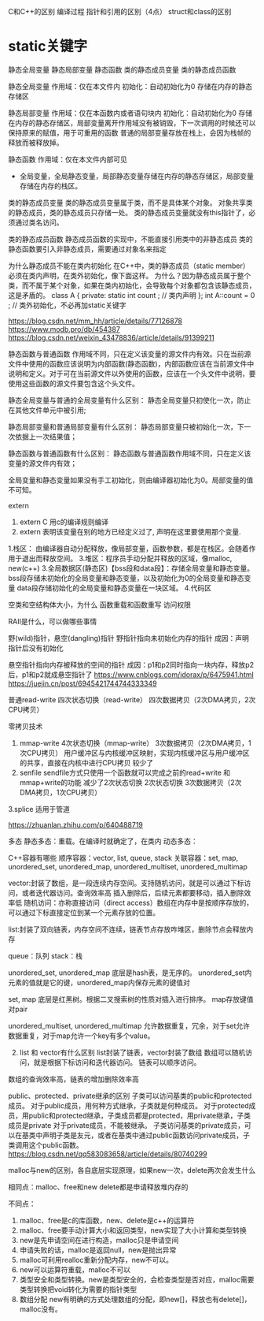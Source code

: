 C和C++的区别
编译过程
指针和引用的区别（4点）
struct和class的区别

# static关键字

静态全局变量
静态局部变量
静态函数
类的静态成员变量
类的静态成员函数

静态全局变量
作用域：仅在本文件内
初始化：自动初始化为0
存储在内存的静态存储区

静态局部变量
作用域：仅在本函数内或者语句块内
初始化：自动初始化为0
存储在内存的静态存储区，局部变量离开作用域没有被销毁，下一次调用的时候还可以保持原来的赋值，用于可重用的函数
普通的局部变量存放在栈上，会因为栈帧的释放而被释放掉。

静态函数
作用域：仅在本文件内部可见

* 全局变量，全局静态变量，局部静态变量存储在内存的静态存储区，局部变量存储在内存的栈区。

类的静态成员变量
类的静态成员变量属于类，而不是具体某个对象。
对象共享类的静态成员，类的静态成员只存储一处。
类的静态成员变量就没有this指针了，必须通过类名访问。

类的静态成员函数
静态成员函数的实现中，不能直接引用类中的非静态成员
类的静态函数要引入非静态成员，需要通过对象名来指定

为什么静态成员不能在类内初始化
在C++中，类的静态成员（static member）必须在类内声明，在类外初始化，像下面这样。
为什么？因为静态成员属于整个类，而不属于某个对象，如果在类内初始化，会导致每个对象都包含该静态成员，这是矛盾的。
class A
{
private:
    static int count ; // 类内声明
};
int A::count = 0 ; // 类外初始化，不必再加static关键字

https://blog.csdn.net/mm_hh/article/details/77126878
https://www.modb.pro/db/454387
https://blog.csdn.net/weixin_43478836/article/details/91399211

静态函数与普通函数
作用域不同，只在定义该变量的源文件内有效。只在当前源文件中使用的函数应该说明为内部函数(静态函数)，内部函数应该在当前源文件中说明和定义。对于可在当前源文件以外使用的函数，应该在一个头文件中说明，要使用这些函数的源文件要包含这个头文件。

静态全局变量与普通的全局变量有什么区别：
静态全局变量只初使化一次，防止在其他文件单元中被引用;

静态局部变量和普通局部变量有什么区别：
静态局部变量只被初始化一次，下一次依据上一次结果值；

静态函数与普通函数有什么区别：
静态函数与普通函数作用域不同，只在定义该变量的源文件内有效；

全局变量和静态变量如果没有手工初始化，则由编译器初始化为0。局部变量的值不可知。

extern

1. extern C 用c的编译规则编译
2. extern 表明该变量在别的地方已经定义过了, 声明在这里要使用那个变量.

1.栈区： 由编译器自动分配释放，像局部变量，函数参数，都是在栈区。会随着作用于退出而释放空间。
3.堆区：程序员手动分配并释放的区域，像malloc, new(c++)
3.全局数据区(静态区)【bss段和data段】：存储全局变量和静态变量。
bss段存储未初始化的全局变量和静态变量，以及初始化为0的全局变量和静态变量
data段存储初始化的全局变量和静态变量在一块区域。
4.代码区

空类和空结构体大小，为什么
函数重载和函数重写
访问权限

RAII是什么，可以做哪些事情

野(wild)指针，悬空(dangling)指针
野指针指向未初始化内存的指针
成因：声明指针后没有初始化

悬空指针指向内存被释放的空间的指针
成因：p1和p2同时指向一块内存，释放p2后，p1和p2就成悬空指针了
https://www.cnblogs.com/idorax/p/6475941.html
https://juejin.cn/post/6945421744744333349

普通read-write
四次状态切换（read-write）
四次数据拷贝（2次DMA拷贝，2次CPU拷贝）

零拷贝技术

1. mmap-write
   4次状态切换（mmap-write）
   3次数据拷贝（2次DMA拷贝，1次CPU拷贝）
   用户缓冲区与内核缓冲区映射，实现内核缓冲区与用户缓冲区的共享，直接在内核中进行CPU拷贝
   较少了
2. senfile
   sendfile方式只使用一个函数就可以完成之前的read+write 和 mmap+write的功能
   减少了2次状态切换
   2次状态切换
   3次数据拷贝（2次DMA拷贝，1次CPU拷贝）

3.splice
适用于管道

https://zhuanlan.zhihu.com/p/640488719

多态
静态多态：重载。在编译时就确定了，在类内
动态多态：

C++容器有哪些
顺序容器：vector, list, queue, stack
关联容器：set, map, unordered_set, unordered_map, unordered_multiset, unordered_multimap

vector:封装了数组，是一段连续内存空间。支持随机访问，就是可以通过下标访问，或者迭代器访问。查询效率高
插入删除后，后续元素都要移动，插入删除效率低
随机访问：亦称直接访问（direct access）数组在内存中是按顺序存放的，可以通过下标直接定位到某一个元素存放的位置。

list:封装了双向链表，内存空间不连续，链表节点存放咋堆区，删除节点会释放内存

queue：队列
stack：栈

unordered_set, unordered_map 底层是hash表，是无序的。
unordered_set内元素的值就是它的键，unordered_map内保存元素的键值对

set, map 底层是红黑树。根据二叉搜索树的性质对插入进行排序。
map存放键值对pair

unordered_multiset, unordered_multimap 允许数据重复，冗余，对于set允许数据重复，对于map允许一个key有多个value。

2. list 和 vector有什么区别
   list封装了链表，vector封装了数组
   数组可以随机访问，就是根据下标访问和迭代器访问。
   链表可以顺序访问。

数组的查询效率高，链表的增加删除效率高

public、protected、private继承的区别
子类可以访问基类的public和protected成员。
对于public成员，用何种方式继承，子类就是何种成员。
对于protected成员，用public和protected继承，子类成员都是protected，用private继承，子类成员是private
对于private成员，不能被继承。
子类访问基类的private成员，可以在基类中声明子类是友元，或者在基类中通过public函数访问private成员，子类调用这个public函数。https://blog.csdn.net/qq583083658/article/details/80740299


malloc与new的区别，各自底层实现原理，如果new一次，delete两次会发生什么

相同点：malloc、free和new delete都是申请释放堆内存的

不同点：

1. malloc、free是c的库函数，new、delete是c++的运算符
2. malloc、free要手动计算大小和返回类型，new实现了大小计算和类型转换
3. new是先申请空间在进行构造，malloc只是申请空间
4. 申请失败的话，malloc是返回null，new是抛出异常
5. malloc可利用realloc重新分配内存，new不可以。
6. new可以运算符重载，malloc不可以
7. 类型安全和类型转换。new是类型安全的，会检查类型是否对应，malloc需要类型转换把void转化为需要的指针类型
8. 数组分配
   new有明确的方式处理数组的分配，即new[]，释放也有delete[]，malloc没有。
